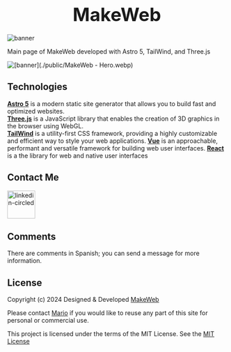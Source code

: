 <div align="center">
    <h1 style="font-size: 3em; font-weight: bold; margin: 20px 0;">MakeWeb</h1>
</div>

![banner](https://raw.githubusercontent.com/MakeWebMX/MakeWebPrincipal/refs/heads/main/public/MakeWeb%20-%20Hero.webp)

Main page of MakeWeb developed with Astro 5, TailWind, and Three.js

![[banner](./public/MakeWeb - Hero.webp)](https://raw.githubusercontent.com/MakeWebMX/MakeWebPrincipal/refs/heads/main/public/MakeWeb%20Logo_MW.svg)

<h2><a src="https://img.icons8.com/?size=100&id=aJPLw-4jUCR3&format=png&color=000000" alt="linkedin-circled"/></a> Technologies</h2>

**[Astro 5](https://astro.build)** is a modern static site generator that allows you to build fast and optimized websites.  
**[Three.js](https://threejs.org)** is a JavaScript library that enables the creation of 3D graphics in the browser using WebGL.  
**[TailWind](https://tailwindcss.com)** is a utility-first CSS framework, providing a highly customizable and efficient way to style your web applications.
**[Vue](https://vuejs.org/)** is an approachable, performant and versatile framework for building web user interfaces.
**[React](https://react.dev/)** is a the library for web and native user interfaces


<h2>Contact Me</h2>
<a href="https://www.linkedin.com/in/it-mario-hernández/"><img width="64" height="64" src="https://img.icons8.com/arcade/64/linkedin-circled.png" alt="linkedin-circled"/></a>

<h2>Comments</h2>

There are comments in Spanish; you can send a message for more information.

<h2>License</h2>

Copyright (c) 2024  Designed & Developed [MakeWeb](https://github.com/MakeWebMX)

Please contact [Mario](https://www.linkedin.com/in/it-mario-hernández/) if you would like to reuse any part of this site for personal or commercial use.

This project is licensed under the terms of the MIT License. See the [MIT License](LICENSE)
